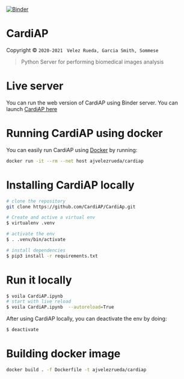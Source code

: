 [![Binder](https://mybinder.org/badge_logo.svg)](https://mybinder.org/v2/gh/CardiAP/CardiAp/HEAD?urlpath=%2Fvoila%2Frender%2FCardiAP.ipynb)

CardiAP
=======


Copyright © `2020-2021 ` `Velez Rueda, Garcia Smith, Sommese`



> Python Server for performing biomedical images analysis


# Live server
You can run the web version of CardiAP using Binder server. 
You can launch [CardiAP here](https://mybinder.org/v2/gh/CardiAP/CardiAp/HEAD?urlpath=%2Fvoila%2Frender%2FCardiAP.ipynb) 

# Running CardiAP using docker

You can easily run CardiAP using [Docker](https://docs.docker.com/desktop/install/windows-install/) by running:

```bash
docker run -it --rm --net host ajvelezrueda/cardiap
```


# Installing CardiAP locally

```bash
# clone the repository
git clone https://github.com/CardiAP/CardiAp.git

# Create and active a virtual env
$ virtualenv .venv

# activate the env
$ . .venv/bin/activate

# install dependencies
$ pip3 install -r requirements.txt 
```

# Run it locally

```bash
$ voila CardiAP.ipynb
# start with live reload
$ voila CardiAP.ipynb  --autoreload=True
```

After using CardiAP locally, you can deactivate the env by doing:
```bash
$ deactivate
```

# Building docker image
```bash
docker build . -f Dockerfile -t ajvelezrueda/cardiap
```
